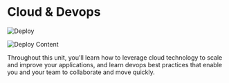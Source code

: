 # Cloud & Devops

![Deploy](https://github.com/life-efficient/Deployment-Private/actions/workflows/content-review.yml/badge.svg)

![Deploy Content](https://github.com/life-efficient/Deployment-Private/actions/workflows/deploy-content.yml/badge.svg)


Throughout this unit, you'll learn how to leverage cloud technology to scale and improve your applications, and learn devops best practices that enable you and your team to collaborate and move quickly.
